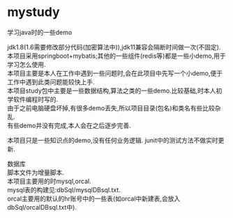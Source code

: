 # mystudy
学习java时的一些demo

jdk1.8(1.6需要修改部分代码(加密算法中)),jdk11兼容会隔断时间做一次(不固定).  
本项目采用springboot+mybatis;其他的一些组件(redis等)都是一些小demo,用于学习怎么使用.  
本项目主要是本人在工作中遇到一些问题时,会在此项目中先写一个小demo,便于工作中遇到此类问题能较快上手.  
本项目study包中主要是一些数据结构,算法之类的一些demo.比较基础,时本人初学软件编程时写的.  
由于之前电脑硬盘坏掉,有很多demo丢失,所以项目目录(包名)和类名有些比较杂乱.  
有些demo并没有完成,本人会在之后逐步完善.

本项目只是一些知识点的demo,没有任何业务逻辑.
junit中的测试方法不做实时更新.

数据库  
脚本文件为增量脚本.  
本项目主要用的时mysql,orcal.  
mysql表的构建见:dbSql/mysqlDBsql.txt.  
orcal主要用的默认的hr账号中的一些表(如orcal中新建表,会放入dbSql/orcalDBsql.txt中).  